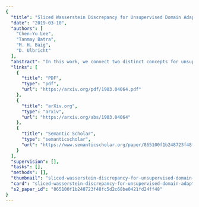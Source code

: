 ```yaml
---
{
  "title": "Sliced Wasserstein Discrepancy for Unsupervised Domain Adaptation",
  "date": "2019-03-10",
  "authors": [
    "Chen-Yu Lee",
    "Tanmay Batra",
    "M. H. Baig",
    "D. Ulbricht"
  ],
  "abstract": "In this work, we connect two distinct concepts for unsupervised domain adaptation: feature distribution alignment between domains by utilizing the task-specific decision boundary and the Wasserstein metric. Our proposed sliced Wasserstein discrepancy (SWD) is designed to capture the natural notion of dissimilarity between the outputs of task-specific classifiers. It provides a geometrically meaningful guidance to detect target samples that are far from the support of the source and enables efficient distribution alignment in an end-to-end trainable fashion. In the experiments, we validate the effectiveness and genericness of our method on digit and sign recognition, image classification, semantic segmentation, and object detection.",
  "links": [
    {
      "title": "PDF",
      "type": "pdf",
      "url": "https://arxiv.org/pdf/1903.04064.pdf"
    },
    {
      "title": "arXiv.org",
      "type": "arxiv",
      "url": "https://arxiv.org/abs/1903.04064"
    },
    {
      "title": "Semantic Scholar",
      "type": "semanticscholar",
      "url": "https://www.semanticscholar.org/paper/865100f1b248723f48fc5d2c68be0421fd24ff48"
    }
  ],
  "supervision": [],
  "tasks": [],
  "methods": [],
  "thumbnail": "sliced-wasserstein-discrepancy-for-unsupervised-domain-adaptation-thumb.jpg",
  "card": "sliced-wasserstein-discrepancy-for-unsupervised-domain-adaptation-card.jpg",
  "s2_paper_id": "865100f1b248723f48fc5d2c68be0421fd24ff48"
}
---
```


